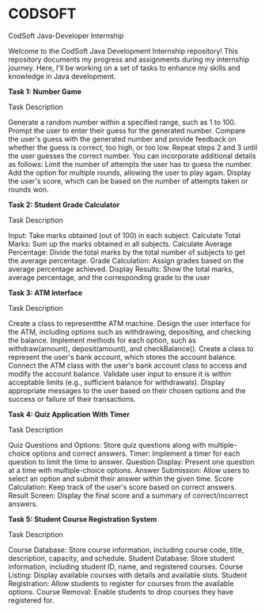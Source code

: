 # CODSOFT

CodSoft Java-Developer Internship

Welcome to the CodSoft Java Development Internship repository! This repository documents my progress and assignments during my internship journey. Here, I'll be working on a set of tasks to enhance my skills and knowledge in Java development.

**Task 1: Number Game**

Task Description

Generate a random number within a specified range, such as 1 to 100.
Prompt the user to enter their guess for the generated number.
Compare the user's guess with the generated number and provide feedback on whether the guess is correct, too high, or too low.
Repeat steps 2 and 3 until the user guesses the correct number. You can incorporate additional details as follows:
Limit the number of attempts the user has to guess the number.
Add the option for multiple rounds, allowing the user to play again.
Display the user's score, which can be based on the number of attempts taken or rounds won.

**Task 2: Student Grade Calculator**

Task Description

Input: 
Take marks obtained (out of 100) in each subject. Calculate Total Marks: Sum up the marks obtained in all subjects. Calculate Average Percentage: Divide the total marks by the total number of subjects to get the average percentage. Grade Calculation: Assign grades based on the average percentage achieved. Display Results: Show the total marks, average percentage, and the corresponding grade to the user

**Task 3: ATM Interface**

Task Description

Create a class to representthe ATM machine.
Design the user interface for the ATM, including options such as withdrawing, depositing, and checking the balance.
Implement methods for each option, such as withdraw(amount), deposit(amount), and checkBalance().
Create a class to represent the user's bank account, which stores the account balance.
Connect the ATM class with the user's bank account class to access and modify the account balance.
Validate user input to ensure it is within acceptable limits (e.g., sufficient balance for withdrawals).
Display appropriate messages to the user based on their chosen options and the success or failure of their transactions.

**Task 4: Quiz Application With Timer**

Task Description

Quiz Questions and Options: 
Store quiz questions along with multiple-choice options and correct answers.
Timer: Implement a timer for each question to limit the time to answer.
Question Display: Present one question at a time with multiple-choice options.
Answer Submission: Allow users to select an option and submit their answer within the given time.
Score Calculation: Keep track of the user's score based on correct answers. Result Screen: Display the final score and a summary of correct/incorrect answers.

**Task 5: Student Course Registration System**

Task Description

Course Database: 
Store course information, including course code, title, description, capacity, and schedule. Student Database: Store student information, including student ID, name, and registered courses. Course Listing: Display available courses with details and available slots. Student Registration: Allow students to register for courses from the available options. Course Removal: Enable students to drop courses they have registered for.
